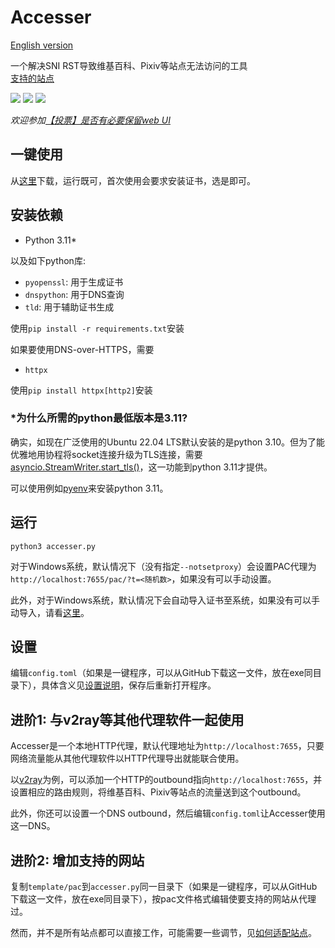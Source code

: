 # Accesser
[English version](README.en.md)

一个解决SNI RST导致维基百科、Pixiv等站点无法访问的工具  
[支持的站点](https://github.com/URenko/Accesser/wiki/目前支持的站点)

[![](https://img.shields.io/github/release/URenko/Accesser.svg)](https://github.com/URenko/Accesser/releases/latest)
[![](https://img.shields.io/github/downloads/URenko/Accesser/total.svg)](https://github.com/URenko/Accesser/releases/latest)
[![](https://img.shields.io/github/license/URenko/Accesser.svg)](https://github.com/URenko/Accesser/blob/master/LICENSE)

*欢迎参加[【投票】是否有必要保留web UI](https://github.com/URenko/Accesser/discussions/110)*

## 一键使用
从[这里](https://github.com/URenko/Accesser/releases/download/v0.7.0/accesser.exe)下载，运行既可，首次使用会要求安装证书，选是即可。

## 安装依赖
- Python 3.11*

以及如下python库:
- `pyopenssl`: 用于生成证书
- `dnspython`: 用于DNS查询
- `tld`: 用于辅助证书生成

使用`pip install -r requirements.txt`安装

如果要使用DNS-over-HTTPS，需要
- `httpx`

使用`pip install httpx[http2]`安装

### *为什么所需的python最低版本是3.11?
确实，如现在广泛使用的Ubuntu 22.04 LTS默认安装的是python 3.10。但为了能优雅地用协程将socket连接升级为TLS连接，需要[asyncio.StreamWriter.start_tls()](https://docs.python.org/zh-cn/3/library/asyncio-stream.html#asyncio.StreamWriter.start_tls)，这一功能到python 3.11才提供。

可以使用例如[pyenv](https://github.com/pyenv/pyenv)来安装python 3.11。

## 运行
```
python3 accesser.py
```
对于Windows系统，默认情况下（没有指定`--notsetproxy`）会设置PAC代理为`http://localhost:7655/pac/?t=<随机数>`，如果没有可以手动设置。

此外，对于Windows系统，默认情况下会自动导入证书至系统，如果没有可以手动导入，请看[这里](https://github.com/URenko/Accesser/wiki/FAQ#q-windows%E8%AE%BF%E9%97%AE%E7%9B%B8%E5%85%B3%E7%BD%91%E7%AB%99%E5%87%BA%E7%8E%B0%E8%AF%81%E4%B9%A6%E9%94%99%E8%AF%AF%E6%82%A8%E7%9A%84%E8%BF%9E%E6%8E%A5%E4%B8%8D%E6%98%AF%E7%A7%81%E5%AF%86%E8%BF%9E%E6%8E%A5neterr_cert_invalid%E4%B9%8B%E7%B1%BB%E7%9A%84%E6%80%8E%E4%B9%88%E5%8A%9E%E8%AF%81%E4%B9%A6%E5%AF%BC%E5%85%A5%E9%94%99%E8%AF%AF%E6%80%8E%E4%B9%88%E5%8A%9E%E5%A6%82%E4%BD%95%E5%8D%B8%E8%BD%BD%E8%AF%81%E4%B9%A6)。

## 设置
编辑`config.toml`（如果是一键程序，可以从GitHub下载这一文件，放在exe同目录下），具体含义见[设置说明](https://github.com/URenko/Accesser/wiki/%E8%AE%BE%E7%BD%AE%E8%AF%B4%E6%98%8E)，保存后重新打开程序。

## 进阶1: 与v2ray等其他代理软件一起使用
Accesser是一个本地HTTP代理，默认代理地址为`http://localhost:7655`，只要网络流量能从其他代理软件以HTTP代理导出就能联合使用。

以[v2ray](https://github.com/v2fly/v2ray-core)为例，可以添加一个HTTP的outbound指向`http://localhost:7655`，并设置相应的路由规则，将维基百科、Pixiv等站点的流量送到这个outbound。

此外，你还可以设置一个DNS outbound，然后编辑`config.toml`让Accesser使用这一DNS。

## 进阶2: 增加支持的网站
复制`template/pac`到`accesser.py`同一目录下（如果是一键程序，可以从GitHub下载这一文件，放在exe同目录下），按pac文件格式编辑使要支持的网站从代理过。

然而，并不是所有站点都可以直接工作，可能需要一些调节，见[如何适配站点](https://github.com/URenko/Accesser/wiki/如何适配站点)。